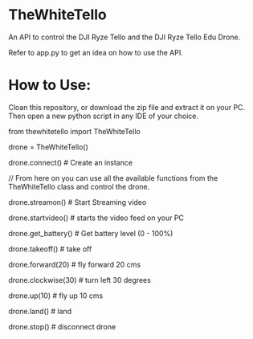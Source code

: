 # TheWhiteTello
An API to control the DJI Ryze Tello and the DJI Ryze Tello Edu Drone.

Refer to app.py to get an idea on how to use the API.

# How to Use:

Cloan this repository, or download the zip file and extract it on your PC. Then open a new python script in any IDE of your choice.

from thewhitetello import TheWhiteTello

drone = TheWhiteTello()

drone.connect()               # Create an instance

// From here on you can use all the available functions from the TheWhiteTello class and control the drone.

drone.streamon()             # Start Streaming video

drone.startvideo()           # starts the video feed on your PC

drone.get_battery()          # Get battery level (0 - 100%)

drone.takeoff()              # take off

drone.forward(20)            # fly forward 20 cms

drone.clockwise(30)          # turn left 30 degrees

drone.up(10)                 # fly up 10 cms

drone.land()                 # land


drone.stop()                 # disconnect drone
